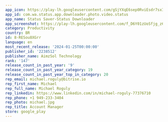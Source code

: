 ```yaml
---
app_icon: https://play-lh.googleusercontent.com/gSjYXqE6sep0RviEsdr7sxIaHHTXI1nAvTUqzLfAmAyrWi5NrlgZlFSZ0Vws7894dQ
app_id: com.wa.status.app.downloader.photo.video.status
app_name: Status Saver-Status Downloader
app_screenshot: https://play-lh.googleusercontent.com/f_D6Y01zUoSfjg_z6hvzqfuxUQvsUBW_j4xK8_Ju1nvsxq6RcbJ4FkoLJ6HwIxh3_RQ
category: Productivity
country: BR
id: 8-RESou8XGrr
language: en
most_recent_release: '2024-01-25T00:00:00'
publisher_id: '2238512'
publisher_name: AimzSol Technology
rank: '147'
release_count_in_past_year: '9'
release_count_in_past_year_category: 19
release_count_in_past_year_top_in_category: 20
rep_email: michael.roguly@bitrise.io
rep_first_name: Michael
rep_full_name: Michael Roguly
rep_linkedin: https://www.linkedin.com/in/michael-roguly-77376710
rep_phone: +1 949-233-3404
rep_photo: michael.jpg
rep_title: Account Manager
store: google_play
---
```

